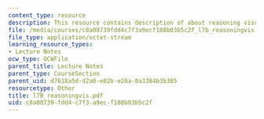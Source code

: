 ```yaml
---
content_type: resource
description: This resource contains description of about reasoning visual.
file: /media/courses/c8a00739fdd4c7f3a9ecf188b03b5c2f_l7b_reasoningvis.pdf
file_type: application/octet-stream
learning_resource_types:
- Lecture Notes
ocw_type: OCWFile
parent_title: Lecture Notes
parent_type: CourseSection
parent_uid: d7618a5d-d2a0-e02b-e28a-0a3384b3b305
resourcetype: Other
title: l7B_reasoningvis.pdf
uid: c8a00739-fdd4-c7f3-a9ec-f188b03b5c2f
---
```

